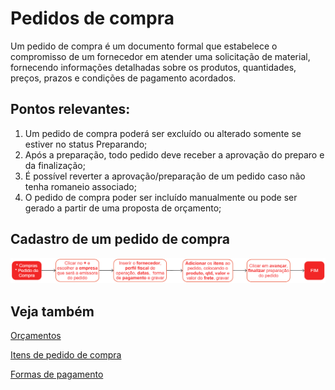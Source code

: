 # Pedidos de compra

Um pedido de compra é um documento formal que estabelece o compromisso de um fornecedor em atender uma solicitação de material, fornecendo informações detalhadas sobre os produtos, quantidades, preços, prazos e condições de pagamento acordados.

## Pontos relevantes:

1. Um pedido de compra poderá ser excluído ou alterado somente se estiver no status Preparando;
1. Após a preparação, todo pedido deve receber a aprovação do preparo e da finalização;
1. É possível reverter a aprovação/preparação de um pedido caso não tenha romaneio associado;
1. O pedido de compra poder ser incluído manualmente ou pode ser gerado a partir de uma proposta de orçamento;

## Cadastro de um pedido de compra

![Pedido de compra](purchase.png)

## Veja também

[Orçamentos](quote)

[Itens de pedido de compra](purchaseItem)

[Formas de pagamento](purchasePayment)
